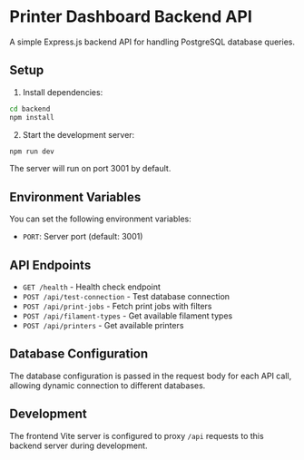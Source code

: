 
# Printer Dashboard Backend API

A simple Express.js backend API for handling PostgreSQL database queries.

## Setup

1. Install dependencies:
```bash
cd backend
npm install
```

2. Start the development server:
```bash
npm run dev
```

The server will run on port 3001 by default.

## Environment Variables

You can set the following environment variables:
- `PORT`: Server port (default: 3001)

## API Endpoints

- `GET /health` - Health check endpoint
- `POST /api/test-connection` - Test database connection
- `POST /api/print-jobs` - Fetch print jobs with filters
- `POST /api/filament-types` - Get available filament types
- `POST /api/printers` - Get available printers

## Database Configuration

The database configuration is passed in the request body for each API call, allowing dynamic connection to different databases.

## Development

The frontend Vite server is configured to proxy `/api` requests to this backend server during development.

